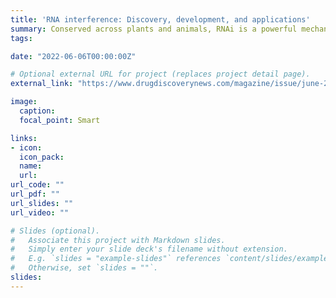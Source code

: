 ```yaml
---
title: 'RNA interference: Discovery, development, and applications'
summary: Conserved across plants and animals, RNAi is a powerful mechanism with tremendous therapeutic potential.
tags:

date: "2022-06-06T00:00:00Z"

# Optional external URL for project (replaces project detail page).
external_link: "https://www.drugdiscoverynews.com/magazine/issue/june-2022-18-6"

image:
  caption:
  focal_point: Smart

links:
- icon:
  icon_pack:
  name:
  url:
url_code: ""
url_pdf: ""
url_slides: ""
url_video: ""

# Slides (optional).
#   Associate this project with Markdown slides.
#   Simply enter your slide deck's filename without extension.
#   E.g. `slides = "example-slides"` references `content/slides/example-slides.md`.
#   Otherwise, set `slides = ""`.
slides:
---
```

